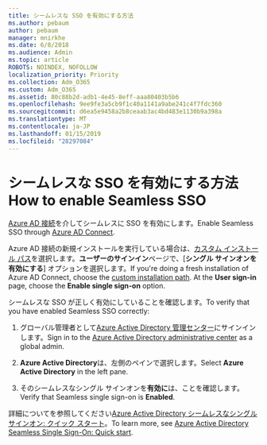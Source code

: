 ```yaml
---
title: シームレスな SSO を有効にする方法
ms.author: pebaum
author: pebaum
manager: mnirkhe
ms.date: 6/8/2018
ms.audience: Admin
ms.topic: article
ROBOTS: NOINDEX, NOFOLLOW
localization_priority: Priority
ms.collection: Adm_O365
ms.custom: Adm_O365
ms.assetid: 80c88b2d-adb1-4e45-8eff-aaa80403b5b6
ms.openlocfilehash: 9ee9fe3a5cb9f1c40a1141a9abe241c4f7fdc360
ms.sourcegitcommit: d6ea5e9458a2b8ceaab3ac4bd483e1130b9a398a
ms.translationtype: MT
ms.contentlocale: ja-JP
ms.lasthandoff: 01/15/2019
ms.locfileid: "28297084"
---
```

# <a name="how-to-enable-seamless-sso"></a><span data-ttu-id="d7d79-102">シームレスな SSO を有効にする方法</span><span class="sxs-lookup"><span data-stu-id="d7d79-102">How to enable Seamless SSO</span></span>

<span data-ttu-id="d7d79-103">[Azure AD 接続](https://docs.microsoft.com/en-us/azure/active-directory/connect/active-directory-aadconnect)を介してシームレスに SSO を有効にします。</span><span class="sxs-lookup"><span data-stu-id="d7d79-103">Enable Seamless SSO through [Azure AD Connect](https://docs.microsoft.com/en-us/azure/active-directory/connect/active-directory-aadconnect).</span></span>
  
<span data-ttu-id="d7d79-p101">Azure AD 接続の新規インストールを実行している場合は、[カスタム インストール パス](https://docs.microsoft.com/en-us/azure/active-directory/connect/active-directory-aadconnect-get-started-custom)を選択します。**ユーザーのサインイン**ページで、[**シングル サインオンを有効にする**] オプションを選択します。</span><span class="sxs-lookup"><span data-stu-id="d7d79-p101">If you're doing a fresh installation of Azure AD Connect, choose the [custom installation path](https://docs.microsoft.com/en-us/azure/active-directory/connect/active-directory-aadconnect-get-started-custom). At the **User sign-in** page, choose the **Enable single sign-on** option.</span></span> 
  
<span data-ttu-id="d7d79-106">シームレスな SSO が正しく有効にしていることを確認します。</span><span class="sxs-lookup"><span data-stu-id="d7d79-106">To verify that you have enabled Seamless SSO correctly:</span></span>
  
1. <span data-ttu-id="d7d79-107">グローバル管理者として[Azure Active Directory 管理センター](https://aad.portal.azure.com)にサインインします。</span><span class="sxs-lookup"><span data-stu-id="d7d79-107">Sign in to the [Azure Active Directory administrative center](https://aad.portal.azure.com) as a global admin.</span></span> 
    
2. <span data-ttu-id="d7d79-108">**Azure Active Directory**は、左側のペインで選択します。</span><span class="sxs-lookup"><span data-stu-id="d7d79-108">Select **Azure Active Directory** in the left pane.</span></span> 
    
3. <span data-ttu-id="d7d79-109">そのシームレスなシングル サインオンを**有効に**は、ことを確認します。</span><span class="sxs-lookup"><span data-stu-id="d7d79-109">Verify that Seamless single sign-on is **Enabled**.</span></span>
    
<span data-ttu-id="d7d79-110">詳細についてを参照してください[Azure Active Directory シームレスなシングル サインオン: クイック スタート](https://docs.microsoft.com/en-us/azure/active-directory/connect/active-directory-aadconnect-sso-quick-start)。</span><span class="sxs-lookup"><span data-stu-id="d7d79-110">To learn more, see [Azure Active Directory Seamless Single Sign-On: Quick start](https://docs.microsoft.com/en-us/azure/active-directory/connect/active-directory-aadconnect-sso-quick-start).</span></span>
  

